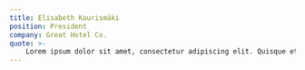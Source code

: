 ```yaml
---
title: Elisabeth Kaurismäki
position: President
company: Great Hotel Co.
quote: >-
    Lorem ipsum dolor sit amet, consectetur adipiscing elit. Quisque et aliquam urna. Nullam sit amet felis a nunc ultricies vestibulum tincidunt mattis sem. Vestibulum sed ultricies leo.
---
```

